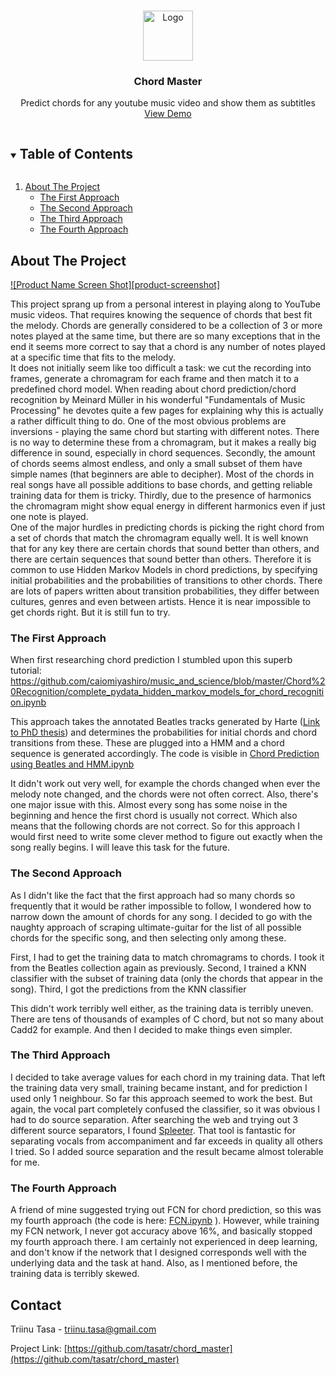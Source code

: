 


<!-- PROJECT LOGO -->
<br />
<p align="center">
  <a href="https://github.com/tasatr/chord_master">
    <img src="https://github.com/tasatr/chord_master/images/logo.png" alt="Logo" width="80" height="80">
  </a>

  <h3 align="center">Chord Master</h3>

  <p align="center">
    Predict chords for any youtube music video and show them as subtitles
    <br />
    <a href="https://github.com/tasatr/chord_master">View Demo</a>
  </p>
</p>



<!-- TABLE OF CONTENTS -->
<details open="open">
  <summary><h2 style="display: inline-block">Table of Contents</h2></summary>
  <ol>
    <li>
      <a href="#about-the-project">About The Project</a>
      <ul>
        <li><a href="#The First Approach">The First Approach</a></li>
        <li><a href="#second-approach">The Second Approach</a></li>
        <li><a href="#third-approach">The Third Approach</a></li>
        <li><a href="fourth-approach">The Fourth Approach</a></li>
      </ul>
    </li>

  </ol>
</details>



<!-- ABOUT THE PROJECT -->
## About The Project

[![Product Name Screen Shot][product-screenshot]](https://example.com)

This project sprang up from a personal interest in playing along to YouTube music videos. That requires knowing the sequence of chords that best fit the melody. Chords are generally considered to be a collection of 3 or more notes played at the same time, but there are so many exceptions that in the end it seems more correct to say that a chord is any number of notes played at a specific time that fits to the melody.
<br/>
It does not initially seem like too difficult a task: we cut the recording into frames, generate a chromagram for each frame and then match it to a predefined chord model. When reading about chord prediction/chord recognition by Meinard Müller in his wonderful "Fundamentals of Music Processing" he devotes quite a few pages for explaining why this is actually a rather difficult thing to do. One of the most obvious problems are inversions - playing the same chord but starting with different notes. There is no way to determine these from a chromagram, but it makes a really big difference in sound, especially in chord sequences. Secondly, the amount of chords seems almost endless, and only a small subset of them have simple names (that beginners are able to decipher). Most of the chords in real songs have all possible additions to base chords, and getting reliable training data for them is tricky. Thirdly, due to the presence of harmonics the chromagram might show equal energy in different harmonics even if just one note is played.
<br/>
One of the major hurdles in predicting chords is picking the right chord from a set of chords that match the chromagram equally well. It is well known that for any key there are certain chords that sound better than others, and there are certain sequences that sound better than others. Therefore it is common to use Hidden Markov Models in chord predictions, by specifying initial probabilities and the probabilities of transitions to other chords. There are lots of papers written about transition probabilities, they differ between cultures, genres and even between artists. Hence it is near impossible to get chords right. But it is still fun to try.

### The First Approach

When first researching chord prediction I stumbled upon this superb tutorial:
https://github.com/caiomiyashiro/music_and_science/blob/master/Chord%20Recognition/complete_pydata_hidden_markov_models_for_chord_recognition.ipynb

This approach takes the annotated Beatles tracks generated by Harte (<a href="https://code.soundsoftware.ac.uk/attachments/download/330/chris_harte_phd_thesis.pdf">Link to PhD thesis</a>) and determines the probabilities for initial chords and chord transitions from these. These are plugged into a HMM and a chord sequence is generated accordingly. The code is visible in
[Chord Prediction using Beatles and HMM.ipynb](https://github.com/tasatr/chord_master/blob/master/Chord%20Prediction%20using%20Beatles%20and%20HMM.ipynb)

It didn't work out very well, for example the chords changed when ever the melody note changed, and the chords were not often correct.
Also, there's one major issue with this. Almost every song has some noise in the beginning and hence the first chord is usually not correct. Which also means that the following chords are not correct. So for this approach I would first need to write some clever method to figure out exactly when the song really begins. I will leave this task for the future.


### The Second Approach

As I didn't like the fact that the first approach had so many chords so frequently that it would be rather impossible to follow, I wondered how to narrow down the amount of chords for any song. I decided to go with the naughty approach of scraping ultimate-guitar for the list of all possible chords for the specific song, and then selecting only among these.

First, I had to get the training data to match chromagrams to chords. I took it from the Beatles collection again as previously.
Second, I trained a KNN classifier with the subset of training data (only the chords that appear in the song).
Third, I got the predictions from the KNN classifier

This didn't work terribly well either, as the training data is terribly uneven. There are tens of thousands of examples of C chord, but not so many about Cadd2 for example. And then I decided to make things even simpler.

### The Third Approach

I decided to take average values for each chord in my training data. That left the training data very small, training became instant, and for prediction I used only 1 neighbour. So far this approach seemed to work the best. But again, the vocal part completely confused the classifier, so it was obvious I had to do source separation. After searching the web and trying out 3 different source separators, I found <a href="https://github.com/deezer/spleeter">Spleeter</a>. That tool is fantastic for separating vocals from accompaniment and far exceeds in quality all others I tried. So I added source separation and the result became almost tolerable for me.

### The Fourth Approach
A friend of mine suggested trying out FCN for chord prediction, so this was my fourth approach (the code is here: [FCN.ipynb](https://github.com/tasatr/chord_master/blob/master/FCN.ipynb)
). However, while training my FCN network, I never got accuracy above 16%, and basically stopped my fourth approach there. I am certainly not experienced in deep learning, and don't know if the network that I designed corresponds well with the underlying data and the task at hand. Also, as I mentioned before, the training data is terribly skewed.


<!-- CONTACT -->
## Contact

Triinu Tasa - triinu.tasa@gmail.com

Project Link: [https://github.com/tasatr/chord_master](https://github.com/tasatr/chord_master)




<!-- MARKDOWN LINKS & IMAGES -->
<!-- https://www.markdownguide.org/basic-syntax/#reference-style-links -->
[contributors-shield]: https://img.shields.io/github/contributors/github_username/repo.svg?style=for-the-badge
[contributors-url]: https://github.com/github_username/repo/graphs/contributors
[forks-shield]: https://img.shields.io/github/forks/github_username/repo.svg?style=for-the-badge
[forks-url]: https://github.com/github_username/repo/network/members
[stars-shield]: https://img.shields.io/github/stars/github_username/repo.svg?style=for-the-badge
[stars-url]: https://github.com/github_username/repo/stargazers
[issues-shield]: https://img.shields.io/github/issues/github_username/repo.svg?style=for-the-badge
[issues-url]: https://github.com/github_username/repo/issues
[license-shield]: https://img.shields.io/github/license/github_username/repo.svg?style=for-the-badge
[license-url]: https://github.com/github_username/repo/blob/master/LICENSE.txt
[linkedin-shield]: https://img.shields.io/badge/-LinkedIn-black.svg?style=for-the-badge&logo=linkedin&colorB=555
[linkedin-url]: https://linkedin.com/in/github_username
